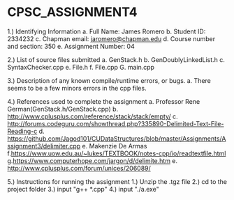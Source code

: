 # CPSC_ASSIGNMENT4

1.) Identifying Information a. Full Name: James Romero b. Student ID: 2334232 c. Chapman email: jaromero@chapman.edu d. Course number and section: 350 e. Assignment Number: 04

2.) List of source files submitted a. GenStack.h  b. GenDoublyLinkedList.h c. SyntaxChecker.cpp e. File.h f. File.cpp G. main.cpp

3.) Description of any known compile/runtime errors, or bugs. a. There seems to be a few minors errors in the cpp files.

4.) References used to complete the assignment a. Professor Rene German(GenStack.h/GenStack.cpp) b. http://www.cplusplus.com/reference/stack/stack/empty/ c. http://forums.codeguru.com/showthread.php?335890-Delimited-Text-File-Reading-c d. https://github.com/Jagod101/CUDataStructures/blob/master/Assignments/Assignment3/delimiter.cpp e. Makenzie De Armas f.https://www.uow.edu.au/~lukes/TEXTBOOK/notes-cpp/io/readtextfile.html g.https://www.computerhope.com/jargon/d/delimite.htm e. http://www.cplusplus.com/forum/unices/206089/

5.) Instructions for running the assignment 1.) Unzip the .tgz file 2.) cd to the project folder 3.) input "g++ *.cpp" 4.) input "./a.exe"
